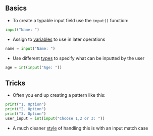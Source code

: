 
## Basics

- To create a typable input field use the `input()` function:
```python
input("Name: ")
```

- Assign to [variables](computer-science/docs/python/variables.md) to use in later operations
```python
name = input("Name: ")
```

- Use different [types](computer-science/docs/python/types.md) to specify what can be inputted by the user
```python
age = int(input("Age: "))
```

## Tricks

- Often you end up creating a pattern like this:
```python
print("1. Option")
print("2. Option")
print("3. Option")
user_input = int(input("Choose 1,2 or 3: "))
```

- A much cleaner [style](computer-science/docs/python/style.md) of handling this is with an input match case 